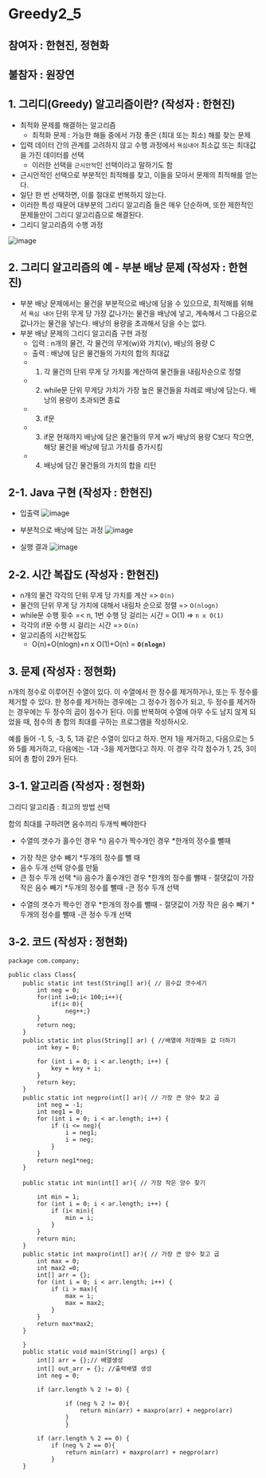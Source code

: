 # Greedy2_5

## 참여자 : 한현진, 정현화
## 불참자 : 원장연

## 1. 그리디(Greedy) 알고리즘이란? (작성자 : 한현진)
- 최적화 문제를 해결하는 알고리즘
  * 최적화 문제 : 가능한 해들 중에서 가장 좋은 (최대 또는 최소) 해를 찾는 문제
- 입력 데이터 간의 관계를 고려하지 않고 수행 과정에서 ```욕심내어``` 최소값 또는 최대값을 가진 데이터를 선택
  * 이러한 선택을 ```근시안적```인 선택이라고 말하기도 함
- 근시안적인 선택으로 부분적인 최적해를 찾고, 이들을 모아서 문제의 최적해를 얻는다.
- 일단 한 번 선택하면, 이를 절대로 번복하지 않는다.
- 이러한 특성 때문어 대부분의 그리디 알고리즘 들은 매우 단순하며, 또한 제한적인 문제들만이 그리디 알고리즘으로 해결된다.
- 그리디 알고리즘의 수행 과정

![image](https://user-images.githubusercontent.com/80517119/114831545-7a142680-9e08-11eb-8cea-aba1af9b7a0d.png)

## 2. 그리디 알고리즘의 예 - 부분 배낭 문제 (작성자 : 한현진)
- 부분 배낭 문제에서는 물건을 부분적으로 배낭에 담을 수 있으므로, 최적해를 위해서 ```욕심 내어``` 단위 무게 당 가장 값나가는 물건을 배낭에 넣고, 계속해서 그 다음으로 값나가는 물건을 넣는다. 배낭의 용량을 초과해서 담을 수는 없다.
- 부분 배낭 문제의 그리디 알고리즘 구현 과정
  * 입력 : n개의 물건, 각 물건의 무게(w)와 가치(v), 배낭의 용량 C
  * 출력 : 배낭에 담은 물건들의 가치의 합의 최대값 
  * 1) 각 물건의 단위 무게 당 가치를 계산하여 물건들을 내림차순으로 정렬
  * 2) while문
  단위 무게당 가치가 가장 높은 물건들을 차례로 배낭에 담는다. 배낭의 용랑이 초과되면 종료
  * 3. if문
  * 3) if문
  현재까지 배낭에 담은 물건들의 무게 w가 배낭의 용량 C보다 작으면, 해당 물건을 배낭에 담고 가치를 증가시킴
  * 4. 배낭에 담긴 물건들의 가치의 합을 리턴

## 2-1. Java 구현 (작성자 : 한현진)
- 입출력
![image](https://user-images.githubusercontent.com/80517119/114845830-10e7df80-9e17-11eb-8654-aea1d05431d3.png)

- 부분적으로 배낭에 담는 과정 
![image](https://user-images.githubusercontent.com/80517119/114846212-6cb26880-9e17-11eb-8485-751fac979c5a.png)

- 실행 결과 
![image](https://user-images.githubusercontent.com/80517119/114846518-bf8c2000-9e17-11eb-997f-3bde8492a4b2.png)

## 2-2. 시간 복잡도 (작성자 : 한현진)
- n개의 물건 각각의 단위 무게 당 가치를 계산 => ```O(n)```
- 물건의 단위 무게 당 가치에 대해서 내림차 순으로 정렬 => ```O(nlogn)```
- while문 수행 횟수 =< n, 1번 수행 당 걸리는 시간 = O(1) => ```n x O(1)```
- 각각의 if문 수행 시 걸리는 시간 => ```O(n)```
- 알고리즘의 시간복잡도
  * O(n)+O(nlogn)+n x O(1)+O(n) = **```O(nlogn)```**

## 3. 문제 (작성자 : 정현화)
n개의 정수로 이루어진 수열이 있다. 
이 수열에서 한 정수를 제거하거나, 또는 두 정수를 제거할 수 있다. 
한 정수를 제거하는 경우에는 그 정수가 점수가 되고, 
두 정수를 제거하는 경우에는 두 정수의 곱이 점수가 된다. 
이를 반복하여 수열에 아무 수도 남지 않게 되었을 때, 
점수의 총 합의 최대를 구하는 프로그램을 작성하시오.

예를 들어 -1, 5, -3, 5, 1과 같은 수열이 있다고 하자. 먼저 1을 제거하고, 
다음으로는 5와 5를 제거하고, 다음에는 -1과 -3을 제거했다고 하자. 
이 경우 각각 점수가 1, 25, 3이 되어 총 합이 29가 된다.

## 3-1. 알고리즘 (작성자 : 정현화)
그리디 알고리즘 : 최고의 방법 선택

합의 최대를 구하려면 음수끼리 두개씩 빼야한다
* 수열의 갯수가 홀수인 경우
*i) 음수가 짝수개인 경우
*한개의 정수를 뺄때
- 가장 작은 양수 빼기
*두개의 정수를 뺄 때
- 음수 두개 선택 양수를 만듦
- 큰 정수 두개 선택
	*ii) 음수가 홀수개인 경우 
		*한개의 정수를 뺄때
		- 절댓값이 가장 작은 음수 빼기
		*두개의 정수를 뺄때
		-큰 정수 두개 선택
		
* 수열의 갯수가 짝수인 경우
	*한개의 정수를 뺄때
		- 절댓값이 가장 작은 음수 빼기
	*두개의 정수를 뺄때
		-큰 정수 두개 선택 

## 3-2. 코드 (작성자 : 정현화)
```
package com.company;

public class Class{
    public static int test(String[] ar){ // 음수값 갯수세기
        int neg = 0;
        for(int i=0;i< 100;i++){
            if(i< 0){
                neg++;}
        }
        return neg;
    }
    public static int plus(String[] ar) { //배열에 저장해둔 값 더하기
        int key = 0;

        for (int i = 0; i < ar.length; i++) {
            key = key + i;
        }
        return key;
    }
    public static int negpro(int[] ar){ // 가장 큰 양수 찾고 곱
        int neg = -1;
        int neg1 = 0;
        for (int i = 0; i < ar.length; i++) {
            if (i <= neg){
                i = neg1;
                i = neg;
            }
        }
        return neg1*neg;
    }

    public static int min(int[] ar){ // 가장 작은 양수 찾기

        int min = 1;
        for (int i = 0; i < ar.length; i++) {
            if (i< min){
                min = i;
            }
        }
        return min;
    }
    public static int maxpro(int[] ar){ // 가장 큰 양수 찾고 곱
        int max = 0;
        int max2 =0;
        int[] arr = {};
        for (int i = 0; i < arr.length; i++) {
            if (i > max){
                max = i;
                max = max2;
            }
        }
        return max*max2;
    }

    }
    public static void main(String[] args) {
        int[] arr = {};// 배열생성
        int[] out_arr = {}; //출력배열 생성
        int neg = 0;

        if (arr.length % 2 != 0) {

                if (neg % 2 != 0){
                    return min(arr) + maxpro(arr) + negpro(arr)
                }
                }

        if (arr.length % 2 == 0) {
            if (neg % 2 == 0){
                return min(arr) + maxpro(arr) + negpro(arr)
            }
    }
```
